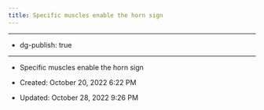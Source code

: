 ```yaml
---
title: Specific muscles enable the horn sign
---
```


- --

- dg-publish: true

- --

- Specific muscles enable the horn sign

- Created: October 20, 2022 6:22 PM

- Updated: October 28, 2022 9:26 PM
